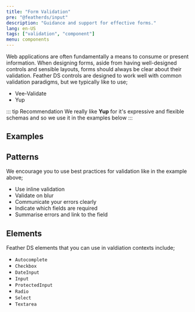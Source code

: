 ```yaml
---
title: "Form Validation"
pre: "@featherds/input"
description: "Guidance and support for effective forms."
lang: en-US
tags: ["validation", "component"]
menu: components
---
```


Web applications are often fundamentally a means to consume or present information. When designing forms, aside from having well-designed controls and sensible layouts, forms should always be clear about their validation.
Feather DS controls are designed to work well with common validation paradigms, but we typically like to use;
* Vee-Validate
* Yup

::: tip Recommendation
We really like **Yup** for it's expressive and flexible schemas and so we use it in the examples below
:::

## Examples

<Forms-YupAll />

## Patterns

We encourage you to use best practices for validation like in the example above;
* Use inline validation
* Validate on blur
* Communicate your errors clearly
* Indicate which fields are required
* Summarise errors and link to the field

## Elements

Feather DS elements that you can use in valdiation contexts include;
- `Autocomplete`
- `Checkbox`
- `DateInput`
- `Input`
- `ProtectedInput`
- `Radio`
- `Select`
- `Textarea`
